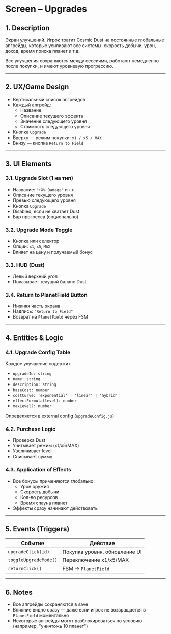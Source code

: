 # Screen – Upgrades

## 1. Description

Экран улучшений. Игрок тратит Cosmic Dust на постоянные глобальные апгрейды, которые усиливают все системы: скорость добычи, урон, доход, время поиска планет и т.д.

Все улучшения сохраняются между сессиями, работают немедленно после покупки, и имеют уровневую прогрессию.

---

## 2. UX/Game Design

- Вертикальный список апгрейдов
- Каждый апгрейд:
  - Название
  - Описание текущего эффекта
  - Значение следующего уровня
  - Стоимость следующего уровня
- Кнопка `Upgrade`
- Вверху — режим покупки: `x1 / x5 / MAX`
- Внизу — кнопка `Return to Field`

---

## 3. UI Elements

### 3.1. Upgrade Slot (1 на тип)
- Название: `"+X% Damage"` и т.п.
- Описание текущего уровня
- Превью следующего уровня
- Кнопка `Upgrade`
- Disabled, если не хватает Dust
- Бар прогресса (опционально)

### 3.2. Upgrade Mode Toggle
- Кнопка или селектор
- Опции: `x1`, `x5`, `MAX`
- Влияет на цену и получаемый бонус

### 3.3. HUD (Dust)
- Левый верхний угол
- Показывает текущий баланс Dust

### 3.4. Return to PlanetField Button
- Нижняя часть экрана
- Надпись: `"Return to Field"`
- Возврат на `PlanetField` через FSM

---

## 4. Entities & Logic

### 4.1. Upgrade Config Table
Каждое улучшение содержит:
- `upgradeId: string`
- `name: string`
- `description: string`
- `baseCost: number`
- `costCurve: 'exponential' | 'linear' | 'hybrid'`
- `effectFormula(level): number`
- `maxLevel?: number`

Определяется в external config (`upgradeConfig.js`)

### 4.2. Purchase Logic
- Проверка Dust
- Учитывает режим (x1/x5/MAX)
- Увеличивает level
- Списывает сумму

### 4.3. Application of Effects
- Все бонусы применяются глобально:
  - Урон оружия
  - Скорость добычи
  - Кол-во ресурсов
  - Время спауна планет
- Эффекты сразу начинают действовать

---

## 5. Events (Triggers)

| Событие              | Действие                                   |
|-----------------------|--------------------------------------------|
| `upgradeClick(id)`    | Покупка уровня, обновление UI              |
| `toggleUpgradeMode()` | Переключение x1/x5/MAX                     |
| `returnClick()`       | FSM → `PlanetField`                        |

---

## 6. Notes

- Все апгрейды сохраняются в save
- Влияние видно сразу — даже если игрок не возвращается в `PlanetField` моментально
- Некоторые апгрейды могут разблокироваться по условию (например, "уничтожь 10 планет")